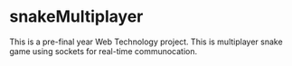 # snakeMultiplayer

This is a pre-final year Web Technology project. This is multiplayer snake game using sockets for real-time communocation.
